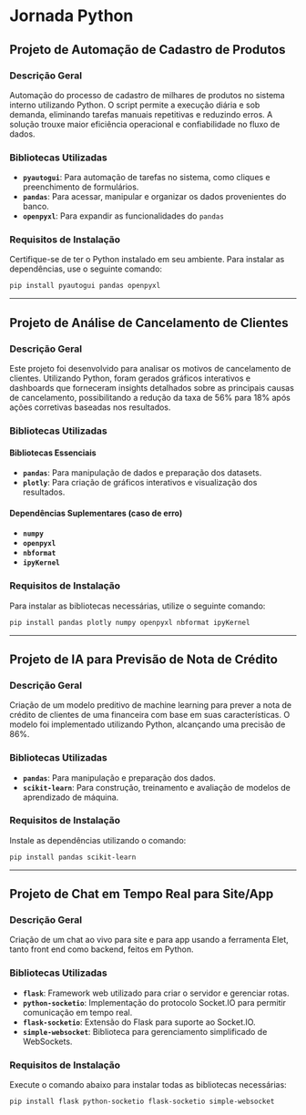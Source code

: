 # Jornada Python

## Projeto de Automação de Cadastro de Produtos

### Descrição Geral
Automação do processo de cadastro de milhares de produtos no sistema interno utilizando Python. O script permite a execução diária e sob demanda, eliminando tarefas manuais repetitivas e reduzindo erros. A solução trouxe maior eficiência operacional e confiabilidade no fluxo de dados.

### Bibliotecas Utilizadas
- **`pyautogui`**: Para automação de tarefas no sistema, como cliques e preenchimento de formulários.
- **`pandas`**: Para acessar, manipular e organizar os dados provenientes do banco.
- **`openpyxl`**: Para expandir as funcionalidades do `pandas`

### Requisitos de Instalação
Certifique-se de ter o Python instalado em seu ambiente. Para instalar as dependências, use o seguinte comando:

```bash
pip install pyautogui pandas openpyxl
```

---

## Projeto de Análise de Cancelamento de Clientes

### Descrição Geral
Este projeto foi desenvolvido para analisar os motivos de cancelamento de clientes. Utilizando Python, foram gerados gráficos interativos e dashboards que forneceram insights detalhados sobre as principais causas de cancelamento, possibilitando a redução da taxa de 56% para 18% após ações corretivas baseadas nos resultados.

### Bibliotecas Utilizadas
#### Bibliotecas Essenciais
- **`pandas`**: Para manipulação de dados e preparação dos datasets.
- **`plotly`**: Para criação de gráficos interativos e visualização dos resultados.

#### Dependências Suplementares (caso de erro)
- **`numpy`**
- **`openpyxl`**
- **`nbformat`**
- **`ipyKernel`**

### Requisitos de Instalação
Para instalar as bibliotecas necessárias, utilize o seguinte comando:

```bash
pip install pandas plotly numpy openpyxl nbformat ipyKernel
```

---

## Projeto de IA para Previsão de Nota de Crédito

### Descrição Geral
Criação de um modelo preditivo de machine learning para prever a nota de crédito de clientes de uma financeira com base em suas características. O modelo foi implementado utilizando Python, alcançando uma precisão de 86%.

### Bibliotecas Utilizadas
- **`pandas`**: Para manipulação e preparação dos dados.
- **`scikit-learn`**: Para construção, treinamento e avaliação de modelos de aprendizado de máquina.

### Requisitos de Instalação
Instale as dependências utilizando o comando:

```bash
pip install pandas scikit-learn
```

---

## Projeto de Chat em Tempo Real para Site/App

### Descrição Geral
Criação de um chat ao vivo para site e para app usando a ferramenta Elet, tanto front end como backend, feitos em Python.

### Bibliotecas Utilizadas
- **`flask`**: Framework web utilizado para criar o servidor e gerenciar rotas.
- **`python-socketio`**: Implementação do protocolo Socket.IO para permitir comunicação em tempo real.
- **`flask-socketio`**: Extensão do Flask para suporte ao Socket.IO.
- **`simple-websocket`**: Biblioteca para gerenciamento simplificado de WebSockets.

### Requisitos de Instalação
Execute o comando abaixo para instalar todas as bibliotecas necessárias:

```bash
pip install flask python-socketio flask-socketio simple-websocket

